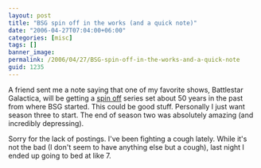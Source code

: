 ```yaml
---
layout: post
title: "BSG spin off in the works (and a quick note)"
date: "2006-04-27T07:04:00+06:00"
categories: [misc]
tags: []
banner_image: 
permalink: /2006/04/27/BSG-spin-off-in-the-works-and-a-quick-note
guid: 1235
---
```


A friend sent me a note saying that one of my favorite shows, Battlestar Galactica, will be getting a <a href="http://www.zap2it.com/tv/news/zap-scifi-galacticaprequel,0,6083698.story?coll=zap-news-headlines">spin off</a> series set about 50 years in the past from where BSG started. This could be good stuff. Personally I just want season three to start. The end of season two was absolutely amazing (and incredibly depressing). 

Sorry for the lack of postings. I've been fighting a cough lately. While it's not the bad (I don't seem to have anything else but a cough), last night I ended up going to bed at like 7.